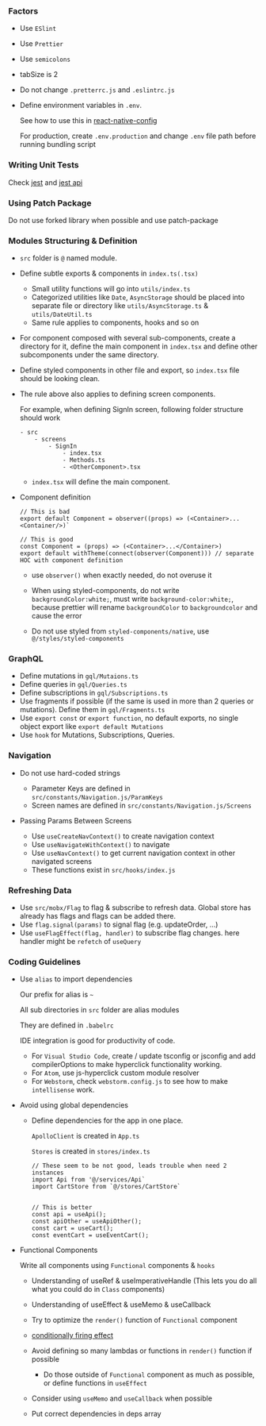 ### Factors
- Use `ESlint`
- Use `Prettier`
- Use `semicolons`
- tabSize is 2
- Do not change `.pretterrc.js` and `.eslintrc.js`
- Define environment variables in `.env`.

    See how to use this in [react-native-config](https://github.com/luggit/react-native-config)
    
    For production, create `.env.production` and change `.env` file path before running bundling script 


### Writing Unit Tests

Check [jest](https://jestjs.io/en/) and [jest api](https://jestjs.io/docs/en/api)

### Using Patch Package
Do not use forked library when possible and use patch-package 

### Modules Structuring & Definition
- `src` folder is `@` named module.
- Define subtle exports & components in `index.ts(.tsx)`
  
  - Small utility functions will go into `utils/index.ts`
  - Categorized utilities like `Date`, `AsyncStorage` should be placed into separate file or directory like `utils/AsyncStorage.ts` & `utils/DateUtil.ts`
  - Same rule applies to components, hooks and so on
  
- For component composed with several sub-components, create a directory for it, define the main component in `index.tsx` and define other subcomponents under the same directory.
- Define styled components in other file and export, so `index.tsx` file should be looking clean.
- The rule above also applies to defining screen components.

  For example, when defining SignIn screen, following folder structure should work
  
      - src
          - screens
              - SignIn
                  - index.tsx
                  - Methods.ts
                  - <OtherComponent>.tsx
  
  - `index.tsx` will define the main component.
  
- Component definition
  
      // This is bad
      export default Component = observer((props) => (<Container>...<Container/>)`
            
      // This is good           
      const Component = (props) => (<Container>...</Container>)
      export default withTheme(connect(observer(Component))) // separate HOC with component definition
        
  - use `observer()` when exactly needed, do not overuse it
  
  - When using styled-components, do not write `backgroundColor:white;`, must write `background-color:white;`, because prettier will rename `backgroundColor` to `backgroundcolor` and cause the error
  - Do not use styled from `styled-components/native`, use `@/styles/styled-components`
           

### GraphQL
  - Define mutations in `gql/Mutaions.ts`
  - Define queries in `gql/Queries.ts`
  - Define subscriptions in `gql/Subscriptions.ts`
  - Use fragments if possible (if the same is used in more than 2 queries or mutations). Define them in `gql/Fragments.ts`
  - Use `export const` or `export function`, no default exports, no single object export like `export default Mutations`
  - Use `hook` for Mutations, Subscriptions, Queries.
  
  
  

### Navigation

   - Do not use hard-coded strings
   
       - Parameter Keys are defined in `src/constants/Navigation.js/ParamKeys`
       - Screen names are defined in `src/constants/Navigation.js/Screens`
       
   - Passing Params Between Screens
       
       - Use `useCreateNavContext()` to create navigation context
       - Use `useNavigateWithContext()` to navigate 
       - Use `useNavContext()` to get current navigation context in other navigated screens
       - These functions exist in `src/hooks/index.js`
       
### Refreshing Data      
   - Use `src/mobx/Flag` to flag & subscribe to refresh data. Global store has already has flags and flags can be added there.
   - Use `flag.signal(params)` to signal flag (e.g. updateOrder, ...)
   - Use `useFlagEffect(flag, handler)` to subscribe flag changes.  here handler might be `refetch` of `useQuery`
   
   
### Coding Guidelines
   - Use `alias` to import dependencies
        
        Our prefix for alias is `~`
        
        All sub directories in `src` folder are alias modules
        
        They are defined in `.babelrc`
        
        IDE integration is good for productivity of code. 
        
        - For `Visual Studio Code`, create / update tsconfig or jsconfig and add compilerOptions to make hyperclick functionality working.
        - For `Atom`, use js-hyperclick custom module resolver
        - For `Webstorm`, check `webstorm.config.js` to see how to make `intellisense` work.
        
   - Avoid using global dependencies
   
       - Define dependencies for the app in one place.
       
         `ApolloClient` is created in `App.ts`
         
         `Stores` is created in `stores/index.ts`
       
             // These seem to be not good, leads trouble when need 2 instances
             import Api from '@/services/Api`
             import CartStore from `@/stores/CartStore`
             
             
             // This is better
             const api = useApi();
             const apiOther = useApiOther();
             const cart = useCart();
             const eventCart = useEventCart();
             
             
   - Functional Components
   
     Write all components using `Functional` components & `hooks`
     
     - Understanding of useRef & useImperativeHandle  (This lets you do all what you could do in `Class` components)
     
     - Understanding of useEffect & useMemo & useCallback
     
     - Try to optimize the `render()` function of `Functional` component
     
     - [conditionally firing effect](https://reactjs.org/docs/hooks-reference.html#conditionally-firing-an-effect)
     
     - Avoid defining so many lambdas or functions in `render()` function if possible
     
       - Do those outside of `Functional` component as much as possible, or define functions in `useEffect`
       
     - Consider using `useMemo` and `useCallback` when possible
       
     - Put correct dependencies in deps array
      
     
     
         
         
         
   

   

        

  
       
            
       
